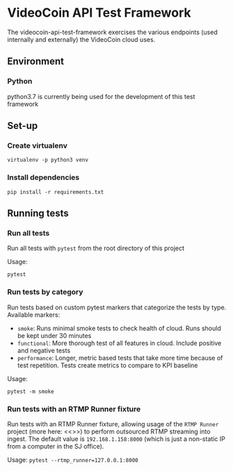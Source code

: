 # VideoCoin API Test Framework
The videocoin-api-test-framework exercises the various endpoints (used internally and externally) the VideoCoin cloud uses.

## Environment

### Python
python3.7 is currently being used for the development of this test framework

## Set-up

### Create virtualenv
`virtualenv -p python3 venv`

### Install dependencies
`pip install -r requirements.txt`

## Running tests

### Run all tests
Run all tests with `pytest` from the root directory of this project

Usage:

`pytest`

### Run tests by category
Run tests based on custom pytest markers that categorize the tests by type. Available markers:

- `smoke`: Runs minimal smoke tests to check health of cloud. Runs should be kept under 30 minutes
- `functional`: More thorough test of all features in cloud. Include positive and negative tests
- `performance`: Longer, metric based tests that take more time because of test repetition. Tests create metrics to compare to KPI baseline

Usage:

`pytest -m smoke`

### Run tests with an RTMP Runner fixture
Run tests with an RTMP Runner fixture, allowing usage of the `RTMP Runner` project (more here: <<<Kenneth needs to put this repo on the organization after some clean up>>>) to perform outsourced RTMP streaming into ingest. The default value is `192.168.1.158:8000` (which is just a non-static IP from a computer in the SJ office).

Usage:
`pytest --rtmp_runner=127.0.0.1:8000`
